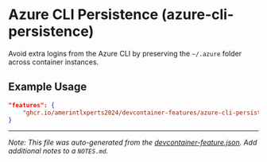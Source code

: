 
# Azure CLI Persistence (azure-cli-persistence)

Avoid extra logins from the Azure CLI by preserving the `~/.azure` folder across container instances.

## Example Usage

```json
"features": {
    "ghcr.io/amerintlxperts2024/devcontainer-features/azure-cli-persistence:0": {}
}
```





---

_Note: This file was auto-generated from the [devcontainer-feature.json](https://github.com/amerintlxperts2024/devcontainer-features/blob/main/src/azure-cli-persistence/devcontainer-feature.json).  Add additional notes to a `NOTES.md`._
